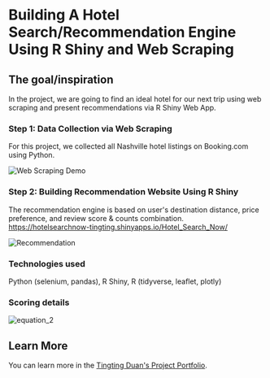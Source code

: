 # Building A Hotel Search/Recommendation Engine Using R Shiny and Web Scraping

## The goal/inspiration

In the project, we are going to find an ideal hotel for our next trip using web scraping and present recommendations via R Shiny Web App.

### Step 1: Data Collection via Web Scraping

For this project, we collected all Nashville hotel listings on Booking.com using Python.

![Web Scraping Demo](https://user-images.githubusercontent.com/44503223/123187025-f5c0ce00-d45e-11eb-8820-c5ad4c1a72a9.gif)



### Step 2: Building Recommendation Website Using R Shiny

The recommendation engine is based on user's destination distance, price preference, and review score & counts combination. 
https://hotelsearchnow-tingting.shinyapps.io/Hotel_Search_Now/

![Recommendation](https://user-images.githubusercontent.com/44503223/123189101-d330b400-d462-11eb-9c28-352e91216cd2.gif)


### Technologies used

Python (selenium, pandas), R Shiny, R (tidyverse, leaflet, plotly)

### Scoring details
![equation_2](https://user-images.githubusercontent.com/44503223/123188039-f65a6400-d460-11eb-85eb-4e0370e7039f.png)


## Learn More

You can learn more in the [Tingting Duan's Project Portfolio](https://tingting0618.github.io).
